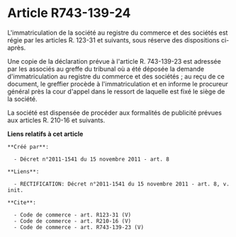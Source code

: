# Article R743-139-24

L'immatriculation de la société au registre du commerce et des sociétés est régie par les articles R. 123-31 et suivants,
sous réserve des dispositions ci-après. 

Une copie de la déclaration prévue à l'article R. 743-139-23 est adressée par les associés au greffe du tribunal où a été
déposée la demande d'immatriculation au registre du commerce et des sociétés ; au reçu de ce document, le greffier procède à
l'immatriculation et en informe le procureur général près la cour d'appel dans le ressort de laquelle est fixé le siège de la
société. 

La société est dispensée de procéder aux formalités de publicité prévues aux articles R. 210-16 et suivants.

**Liens relatifs à cet article**

	**Créé par**:

	  - Décret n°2011-1541 du 15 novembre 2011 - art. 8

	**Liens**:

	  - RECTIFICATION: Décret n°2011-1541 du 15 novembre 2011 - art. 8, v. init.

	**Cite**:

	  - Code de commerce - art. R123-31 (V)
	  - Code de commerce - art. R210-16 (V)
	  - Code de commerce - art. R743-139-23 (V)

